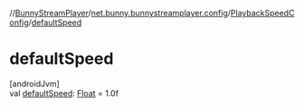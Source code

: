//[BunnyStreamPlayer](../../../index.md)/[net.bunny.bunnystreamplayer.config](../index.md)/[PlaybackSpeedConfig](index.md)/[defaultSpeed](default-speed.md)

# defaultSpeed

[androidJvm]\
val [defaultSpeed](default-speed.md): [Float](https://kotlinlang.org/api/core/kotlin-stdlib/kotlin/-float/index.html) = 1.0f